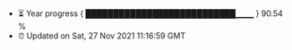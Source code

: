 - ⏳ Year progress { ███████████████████████████▁▁▁ } 90.54 %
- ⏰ Updated on Sat, 27 Nov 2021 11:16:59 GMT

